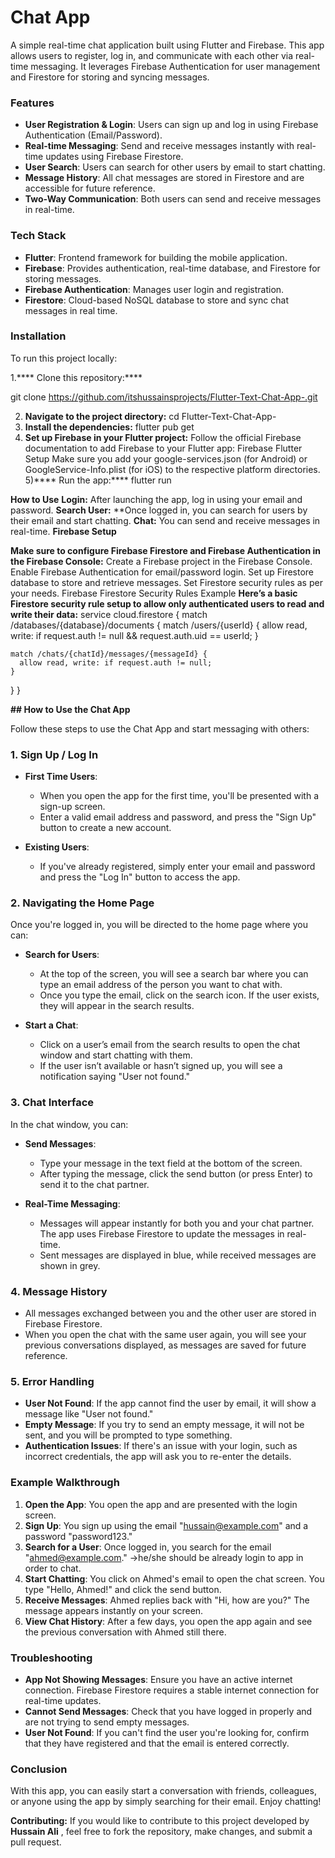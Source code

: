 # Chat App

A simple real-time chat application built using Flutter and Firebase. This app allows users to register, log in, and communicate with each other via real-time messaging. It leverages Firebase Authentication for user management and Firestore for storing and syncing messages.

### Features

- **User Registration & Login**: Users can sign up and log in using Firebase Authentication (Email/Password).
- **Real-time Messaging**: Send and receive messages instantly with real-time updates using Firebase Firestore.
- **User Search**: Users can search for other users by email to start chatting.
- **Message History**: All chat messages are stored in Firestore and are accessible for future reference.
- **Two-Way Communication**: Both users can send and receive messages in real-time.

### Tech Stack

- **Flutter**: Frontend framework for building the mobile application.
- **Firebase**: Provides authentication, real-time database, and Firestore for storing messages.
- **Firebase Authentication**: Manages user login and registration.
- **Firestore**: Cloud-based NoSQL database to store and sync chat messages in real time.

### Installation

To run this project locally:

1.**** Clone this repository:****

git clone https://github.com/itshussainsprojects/Flutter-Text-Chat-App-.git

2) **Navigate to the project directory:**
cd Flutter-Text-Chat-App-
3) **Install the dependencies:**
flutter pub get
4) **Set up Firebase in your Flutter project:**
Follow the official Firebase documentation to add Firebase to your Flutter app: Firebase Flutter Setup
Make sure you add your google-services.json (for Android) or GoogleService-Info.plist (for iOS) to the respective platform directories.
5)**** Run the app:****
flutter run 

****How to Use****
**Login:** After launching the app, log in using your email and password.
**Search User:** **Once logged in, you can search for users by their email and start chatting.
**Chat:** You can send and receive messages in real-time.
**Firebase Setup**

**Make sure to configure Firebase Firestore and Firebase Authentication in the Firebase Console:**
Create a Firebase project in the Firebase Console.
Enable Firebase Authentication for email/password login.
Set up Firestore database to store and retrieve messages.
Set Firestore security rules as per your needs.
Firebase Firestore Security Rules Example
**Here’s a basic Firestore security rule setup to allow only authenticated users to read and write their data:**
service cloud.firestore {
  match /databases/{database}/documents {
    match /users/{userId} {
      allow read, write: if request.auth != null && request.auth.uid == userId;
    }
    
    match /chats/{chatId}/messages/{messageId} {
      allow read, write: if request.auth != null;
    }
  }
}



******## How to Use the Chat App******

Follow these steps to use the Chat App and start messaging with others:

### 1. **Sign Up / Log In**

- **First Time Users**: 
  - When you open the app for the first time, you'll be presented with a sign-up screen.
  - Enter a valid email address and password, and press the "Sign Up" button to create a new account.
  
- **Existing Users**:
  - If you've already registered, simply enter your email and password and press the "Log In" button to access the app.

### 2. **Navigating the Home Page**

Once you're logged in, you will be directed to the home page where you can:

- **Search for Users**:
  - At the top of the screen, you will see a search bar where you can type an email address of the person you want to chat with.
  - Once you type the email, click on the search icon. If the user exists, they will appear in the search results.

- **Start a Chat**:
  - Click on a user’s email from the search results to open the chat window and start chatting with them.
  - If the user isn’t available or hasn’t signed up, you will see a notification saying "User not found."

### 3. **Chat Interface**

In the chat window, you can:

- **Send Messages**:
  - Type your message in the text field at the bottom of the screen.
  - After typing the message, click the send button (or press Enter) to send it to the chat partner.
  
- **Real-Time Messaging**:
  - Messages will appear instantly for both you and your chat partner. The app uses Firebase Firestore to update the messages in real-time.
  - Sent messages are displayed in blue, while received messages are shown in grey.

### 4. **Message History**

- All messages exchanged between you and the other user are stored in Firebase Firestore.
- When you open the chat with the same user again, you will see your previous conversations displayed, as messages are saved for future reference.

### 5. **Error Handling**

- **User Not Found**: If the app cannot find the user by email, it will show a message like "User not found."
- **Empty Message**: If you try to send an empty message, it will not be sent, and you will be prompted to type something.
- **Authentication Issues**: If there's an issue with your login, such as incorrect credentials, the app will ask you to re-enter the details.

### Example Walkthrough

1. **Open the App**: You open the app and are presented with the login screen.
2. **Sign Up**: You sign up using the email "hussain@example.com" and a password "password123."
3. **Search for a User**: Once logged in, you search for the email "ahmed@example.com." ->he/she should be already login to app in order to chat.
4. **Start Chatting**: You click on Ahmed's email to open the chat screen. You type "Hello, Ahmed!" and click the send button.
5. **Receive Messages**: Ahmed replies back with "Hi, how are you?" The message appears instantly on your screen.
6. **View Chat History**: After a few days, you open the app again and see the previous conversation with Ahmed still there.

### Troubleshooting

- **App Not Showing Messages**: Ensure you have an active internet connection. Firebase Firestore requires a stable internet connection for real-time updates.
- **Cannot Send Messages**: Check that you have logged in properly and are not trying to send empty messages.
- **User Not Found**: If you can't find the user you're looking for, confirm that they have registered and that the email is entered correctly.

### Conclusion

With this app, you can easily start a conversation with friends, colleagues, or anyone using the app by simply searching for their email. Enjoy chatting!

**Contributing:**
If you would like to contribute to this project developed by **Hussain Ali** , feel free to fork the repository, make changes, and submit a pull request.



